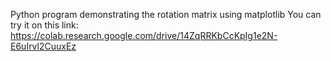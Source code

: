 Python program demonstrating the rotation matrix using matplotlib
You can try it on this link:
https://colab.research.google.com/drive/14ZqRRKbCcKpIg1e2N-E6uIrvl2CuuxEz
